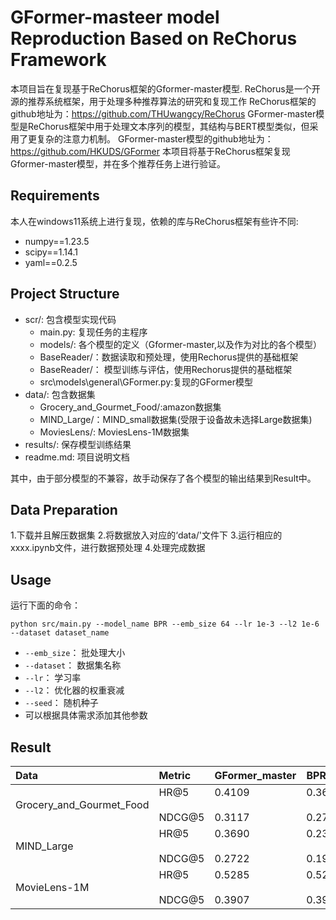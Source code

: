 # GFormer-masteer model Reproduction Based on ReChorus Framework

本项目旨在复现基于ReChorus框架的Gformer-master模型.
ReChorus是一个开源的推荐系统框架，用于处理多种推荐算法的研究和复现工作
ReChorus框架的github地址为：https://github.com/THUwangcy/ReChorus
GFormer-master模型是ReChorus框架中用于处理文本序列的模型，其结构与BERT模型类似，但采用了更复杂的注意力机制。
GFormer-master模型的github地址为：https://github.com/HKUDS/GFormer
本项目将基于ReChorus框架复现Gformer-master模型，并在多个推荐任务上进行验证。


## Requirements

本人在windows11系统上进行复现，依赖的库与ReChorus框架有些许不同:
- numpy==1.23.5
- scipy==1.14.1
- yaml==0.2.5

## Project Structure
- scr/: 包含模型实现代码
    - main.py: 复现任务的主程序
    - models/: 各个模型的定义（Gformer-master,以及作为对比的各个模型）
    - BaseReader/：数据读取和预处理，使用Rechorus提供的基础框架
    - BaseReader/： 模型训练与评估，使用Rechorus提供的基础框架
    - src\models\general\GFormer.py:复现的GFormer模型
- data/: 包含数据集
    - Grocery_and_Gourmet_Food/:amazon数据集
    - MIND_Large/：MIND_small数据集(受限于设备故未选择Large数据集)
    - MoviesLens/: MoviesLens-1M数据集
- results/: 保存模型训练结果
- readme.md: 项目说明文档

其中，由于部分模型的不兼容，故手动保存了各个模型的输出结果到Result中。

## Data Preparation
1.下载并且解压数据集
2.将数据放入对应的‘data/'文件下
3.运行相应的xxxx.ipynb文件，进行数据预处理
4.处理完成数据

## Usage
运行下面的命令：
```
python src/main.py --model_name BPR --emb_size 64 --lr 1e-3 --l2 1e-6 --dataset dataset_name
```

- `--emb_size`： 批处理大小
- `--dataset`： 数据集名称
- `--lr`： 学习率
- `--l2`： 优化器的权重衰减
- `--seed`： 随机种子
- 可以根据具体需求添加其他参数

## Result
| Data                     | Metric               | GFormer_master         | BPRMF                  | BUIR                   |CFKG                    |LightGCN                |POP                     |
|:-------------------------|:---------------------|------------------------|------------------------|------------------------|------------------------|------------------------|------------------------|
| Grocery_and_Gourmet_Food | HR@5</br><br/>NDCG@5 | 0.4109</br><br/>0.3117 | 0.3690</br><br/>0.2722 | 0.4109</br><br/>0.3117 | 0.3409</br><br/>0.2606 | 0.4109</br><br/>0.3117 | 0.4109</br><br/>0.3117 |
| MIND_Large               | HR@5</br><br/>NDCG@5 | 0.3690</br><br/>0.2722 | 0.2382</br><br/>0.1915 | 0.2948</br><br/>0.1915 | 0.1804</br><br/>0.1207 | 0.2948</br><br/>0.1915 | 0.2948</br><br/>0.1915 |
| MovieLens-1M             | HR@5</br><br/>NDCG@5 | 0.5285</br><br/>0.3907 | 0.5285</br><br/>0.3907 | 0.5285</br><br/>0.3907 | 0.5285</br><br/>0.3907 | 0.5285</br><br/>0.3692 | 0.5109</br><br/>0.3692 |

